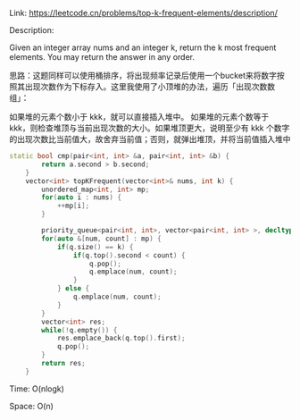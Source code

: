 Link: https://leetcode.cn/problems/top-k-frequent-elements/description/

Description:

Given an integer array nums and an integer k, return the k most frequent elements. You may return the answer in any order.

思路：这题同样可以使用桶排序，将出现频率记录后使用一个bucket来将数字按照其出现次数作为下标存入。这里我使用了小顶堆的办法，遍历「出现次数数组」：

如果堆的元素个数小于 kkk，就可以直接插入堆中。
如果堆的元素个数等于 kkk，则检查堆顶与当前出现次数的大小。如果堆顶更大，说明至少有 kkk 个数字的出现次数比当前值大，故舍弃当前值；否则，就弹出堆顶，并将当前值插入堆中

```c++
static bool cmp(pair<int, int> &a, pair<int, int> &b) {
        return a.second > b.second;
    }
    vector<int> topKFrequent(vector<int>& nums, int k) {
        unordered_map<int, int> mp;
        for(auto i : nums) {
            ++mp[i];
        }

        priority_queue<pair<int, int>, vector<pair<int, int> >, decltype(&cmp)> q(cmp);
        for(auto &[num, count] : mp) {
            if(q.size() == k) {
                if(q.top().second < count) {
                    q.pop();
                    q.emplace(num, count);
                } 
            } else {
                q.emplace(num, count);
            }
        }
        vector<int> res;
        while(!q.empty()) {
            res.emplace_back(q.top().first);
            q.pop();
        }
        return res;
    }
```

Time: O(nlogk)

Space: O(n)

